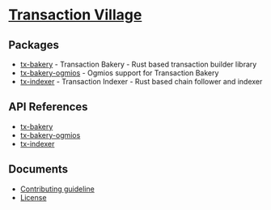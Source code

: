 # [Transaction Village](https://github.com/mlabs-haskell/tx-village)

## Packages

- [tx-bakery](https://github.com/mlabs-haskell/tx-village/tree/main/tx-bakery) - Transaction Bakery - Rust based transaction builder
  library
- [tx-bakery-ogmios](https://github.com/mlabs-haskell/tx-village/tree/main/tx-bakery-ogmios) - Ogmios support for Transaction Bakery
- [tx-indexer](https://github.com/mlabs-haskell/tx-village/tree/main/tx-indexer) - Transaction Indexer - Rust based chain follower
  and indexer

## API References

- [tx-bakery](./artifacts/tx-bakery/tx_bakery/index.html)
- [tx-bakery-ogmios](./artifacts/tx-bakery-ogmios/tx_bakery_ogmios/index.html)
- [tx-indexer](./artifacts/tx-indexer/tx_indexer/index.html)

## Documents

- [Contributing guideline](https://github.com/mlabs-haskell/tx-village/blob/main/CONTRIBUTING.md)
- [License](https://github.com/mlabs-haskell/tx-village/blob/main/LICENSE)

